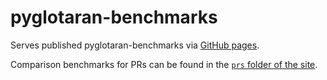 # pyglotaran-benchmarks

Serves published pyglotaran-benchmarks via [GitHub pages](https://glotaran.github.io/pyglotaran-benchmarks/).

Comparison benchmarks for PRs can be found in the [`prs` folder of the site](https://glotaran.github.io/pyglotaran-benchmarks/prs/).
